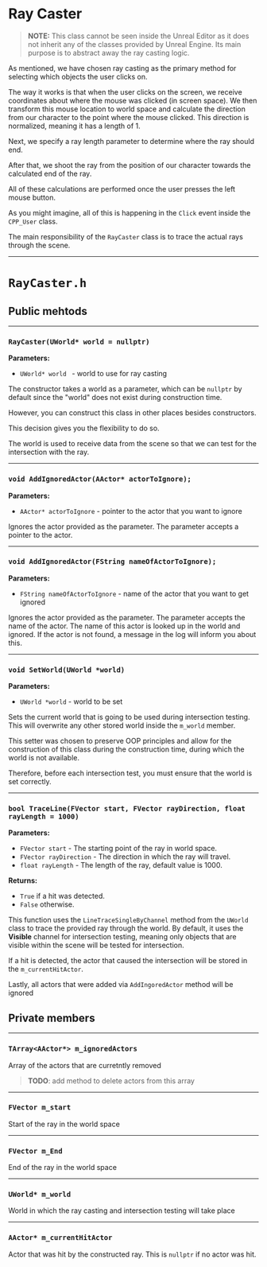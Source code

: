 # Ray Caster

> **NOTE:** This class cannot be seen inside the Unreal Editor as it does not inherit any of the classes provided by Unreal Engine. Its main purpose is to abstract away the ray casting logic.


As mentioned, we have chosen ray casting as the primary method for selecting which objects the user clicks on.

The way it works is that when the user clicks on the screen, we receive coordinates about where the mouse was clicked (in screen space). We then transform this mouse location to world space and calculate the direction from our character to the point where the mouse clicked. This direction is normalized, meaning it has a length of 1.

Next, we specify a ray length parameter to determine where the ray should end.

After that, we shoot the ray from the position of our character towards the calculated end of the ray.

All of these calculations are performed once the user presses the left mouse button.

As you might imagine, all of this is happening in the `Click` event inside the `CPP_User` class.

The main responsibility of the `RayCaster` class is to trace the actual rays through the scene.

----

# `RayCaster.h`

## Public mehtods 

----

### `RayCaster(UWorld* world = nullptr)`

**Parameters:**

- `UWorld* world ` - world to use for ray casting  

The constructor takes a world as a parameter, which can be `nullptr` by default since the "world" does not exist during construction time.

However, you can construct this class in other places besides constructors.

This decision gives you the flexibility to do so.

The world is used to receive data from the scene so that we can test for the intersection with the ray.

----

### `void AddIgnoredActor(AActor* actorToIgnore);`

**Parameters:**

- `AActor* actorToIgnore` - pointer to the actor that you want to ignore 


Ignores the actor provided as the parameter. The parameter accepts a pointer to the actor.

----

### `void AddIgnoredActor(FString nameOfActorToIgnore);`

**Parameters:**

- `FString nameOfActorToIgnore` - name of the actor that you want to get ignored 

Ignores the actor provided as the parameter. The parameter accepts the name of the actor. The name of this actor is looked up in the world and ignored. If the actor is not found, a message in the log will inform you about this.

----

### `void SetWorld(UWorld *world)`

**Parameters:**

- `UWorld *world` - world to be set

Sets the current world that is going to be used during intersection testing. This will overwrite any other stored world inside the `m_world` member.

This setter was chosen to preserve OOP principles and allow for the construction of this class during the construction time, during which the world is not available.

Therefore, before each intersection test, you must ensure that the world is set correctly.

----

### `bool TraceLine(FVector start, FVector rayDirection, float rayLength = 1000)`

**Parameters:**

- `FVector start` - The starting point of the ray in world space.
- `FVector rayDirection` - The direction in which the ray will travel.
- `float rayLength` - The length of the ray, default value is 1000.

**Returns:**

- `True` if a hit was detected.
- `False` otherwise.

This function uses the `LineTraceSingleByChannel` method from the `UWorld` class to trace the provided ray through the world. By default, it uses the **Visible** channel for intersection testing, meaning only objects that are visible within the scene will be tested for intersection.

If a hit is detected, the actor that caused the intersection will be stored in the `m_currentHitActor`.

Lastly, all actors that were added via `AddIngoredActor` method will be ignored

## Private members

---

### `TArray<AActor*> m_ignoredActors`

Array of the actors that are curretntly removed 

>**TODO**: add method to delete actors from this array 

---

### `FVector m_start`

Start of the ray in the world space 

---

### `FVector m_End`

End of the ray in the world space 

---

### `UWorld* m_world`

World in which the ray casting and intersection testing will take place 

---

### `AActor* m_currentHitActor`

Actor that was hit by the constructed ray. This is `nullptr` if no actor was hit.



